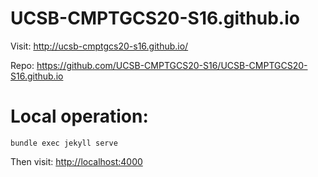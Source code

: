 # UCSB-CMPTGCS20-S16.github.io

Visit: http://ucsb-cmptgcs20-s16.github.io/

Repo: https://github.com/UCSB-CMPTGCS20-S16/UCSB-CMPTGCS20-S16.github.io

# Local operation:

```
bundle exec jekyll serve
```

Then visit: [http://localhost:4000](http://localhost:4000)

